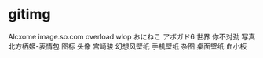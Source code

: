 # gitimg
Alcxome
image.so.com
overload
wlop
おにねこ
アボガド6
世界
你不对劲
写真
北方栖姬-表情包
图标
头像
宫崎骏
幻想风壁纸
手机壁纸
杂图
桌面壁纸
血小板